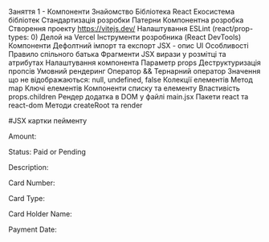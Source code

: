 Заняття 1 - Компоненти
Знайомство
Бібліотека React
Екосистема бібліотек
Стандартизація розробки
Патерни
Компонентна розробка
Створення проекту
https://vitejs.dev/
Налаштування ESLint (react/prop-types: 0)
Делой на Vercel
Інструменти розробника (React DevTools)
Компоненти
Дефолтний імпорт та експорт
JSX - опис UI
Особливості
Правило спільного батька
Фрагменти
JSX вирази у розмітці та атрибутах
Налаштування компонента
Параметр props
Деструктуризація пропсів
Умовний рендеринг
Оператор &&
Тернарний оператор
Значення що не відображаються: null, undefined, false
Колекції елементів
Метод map
Ключі елементів
Компоненти списку та елементу
Властивість props.children
Рендер додатка в DOM у файлі main.jsx
Пакети react та react-dom
Методи createRoot та render

#JSX картки пейменту

<div>
  <p>Amount: </p>
  <p>Status: Paid or Pending</p>
  <p>Description: </p>
  <p>Card Number: </p>
  <p>Card Type: </p>
  <p>Card Holder Name: </p>
  <p>Payment Date: </p>
</div>
